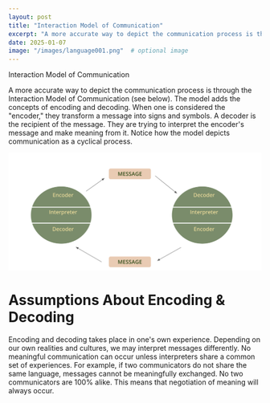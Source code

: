 ```yaml
---
layout: post
title: "Interaction Model of Communication"
excerpt: "A more accurate way to depict the communication process is through the Interaction Model of Communication (see below). The model adds the concepts of encoding and decoding. When one is considered the "encoder," they transform a message into signs and symbols. A decoder is the recipient of the message. They are trying to interpret the encoder's message and make meaning from it. Notice how the model depicts communication as a cyclical process."
date: 2025-01-07
image: "/images/language001.png"  # optional image
---
```


Interaction Model of Communication

A more accurate way to depict the communication process is through the Interaction Model of Communication (see below). The model adds the concepts of encoding and decoding. When one is considered the "encoder," they transform a message into signs and symbols. A decoder is the recipient of the message. They are trying to interpret the encoder's message and make meaning from it. Notice how the model depicts communication as a cyclical process.

<img src="/images/language001.png" alt="Osgood & Schramm's Model of Communication">

# Assumptions About Encoding & Decoding
Encoding and decoding takes place in one's own experience. Depending on our own realities and cultures, we may interpret messages differently.
No meaningful communication can occur unless interpreters share a common set of experiences. For example, if two communicators do not share the same language, messages cannot be meaningfully exchanged.
No two communicators are 100% alike. This means that negotiation of meaning will always occur.